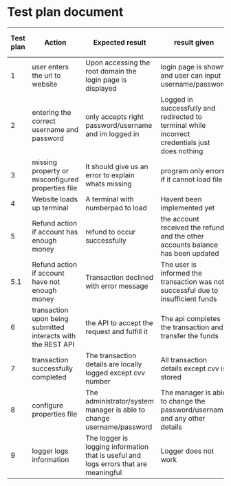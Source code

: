 # Test plan document

|Test plan|Action |Expected result|result given|pass or fail |
|---------|------|-----------------|--------------|--------------|
|1| user enters the url to website | Upon accessing the root domain the login page is displayed | login page is shown and user can input username/password | pass |
|2| entering the correct  username and password | only accepts right password/username and im logged in | Logged in successfully and redirected to terminal while incorrect credentials just does nothing | pass |
|3| missing property or misconfigured properties file | It should give us an error to explain whats missing | program only errors if it cannot load file | fail |
|4| Website loads up terminal | A terminal with numberpad to load | Havent been implemented yet | Fail |
|5| Refund action if account has enough money| refund to occur successfully | the account received the refund and the other accounts balance has been updated | pass |
|5.1| Refund action if account have not enough money| Transaction declined with error message | The user is informed the transaction was not successful due to insufficient funds  | pass |
|6| transaction upon being submitted interacts with the REST API | the API to accept the request and fulfill it | The api completes the transaction and transfer the funds | Fail |
|7| transaction successfully completed | The transaction details are locally logged  except cvv number| All transaction details except cvv is stored | pass |
|8| configure properties file | The administrator/system manager is able to change username/password | The manager is able to change the password/username and any other details | pass |
|9| logger logs information  | The logger is logging information that is useful and logs errors that are meaningful | Logger does not work | fail |


